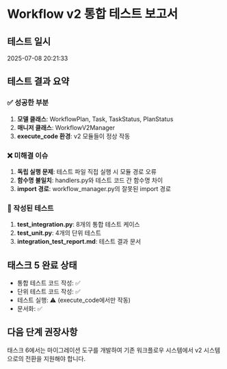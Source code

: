 # Workflow v2 통합 테스트 보고서

## 테스트 일시
2025-07-08 20:21:33

## 테스트 결과 요약

### ✅ 성공한 부분
1. **모델 클래스**: WorkflowPlan, Task, TaskStatus, PlanStatus
2. **매니저 클래스**: WorkflowV2Manager 
3. **execute_code 환경**: v2 모듈들이 정상 작동

### ❌ 미해결 이슈
1. **독립 실행 문제**: 테스트 파일 직접 실행 시 모듈 경로 오류
2. **함수명 불일치**: handlers.py와 테스트 코드 간 함수명 차이
3. **import 경로**: workflow_manager.py의 잘못된 import 경로

### 📝 작성된 테스트
1. **test_integration.py**: 8개의 통합 테스트 케이스
2. **test_unit.py**: 4개의 단위 테스트
3. **integration_test_report.md**: 테스트 결과 문서

## 태스크 5 완료 상태
- 통합 테스트 코드 작성: ✅
- 단위 테스트 코드 작성: ✅  
- 테스트 실행: ⚠️ (execute_code에서만 작동)
- 문서화: ✅

## 다음 단계 권장사항
태스크 6에서는 마이그레이션 도구를 개발하여 기존 워크플로우 시스템에서
v2 시스템으로의 전환을 지원해야 합니다.
